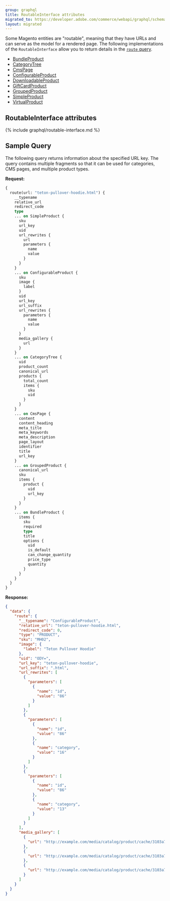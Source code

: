 ```yaml
---
group: graphql
title: RoutableInterface attributes
migrated_to: https://developer.adobe.com/commerce/webapi/graphql/schema/products/interfaces/routable/
layout: migrated
---
```


Some Magento entities are "routable", meaning that they have URLs and can serve as the model for a rendered page. The following implementations of the `RoutableInterface` allow you to return details in the [`route` query]({{page.baseurl}}/graphql/queries/route.html).

*  [BundleProduct]({{page.baseurl}}/graphql/interfaces/bundle-product.html)
*  [CategoryTree]({{page.baseurl}}/graphql/queries/category-list.html#Categories)
*  [CmsPage]({{page.baseurl}}/graphql/queries/cms-page.html)
*  [ConfigurableProduct]({{page.baseurl}}/graphql/interfaces/configurable-product.html)
*  [DownloadableProduct]({{page.baseurl}}/graphql/interfaces/downloadable-product.html)
*  [GiftCardProduct]({{page.baseurl}}/graphql/interfaces/gift-card-product.html)
*  [GroupedProduct]({{page.baseurl}}/graphql/interfaces/grouped-product.html)
*  [SimpleProduct]({{page.baseurl}}/graphql/interfaces/simple-product.html)
*  [VirtualProduct]({{page.baseurl}}/graphql/interfaces/virtual-product.html)

## RoutableInterface attributes

{% include graphql/routable-interface.md %}

## Sample Query

The following query returns information about the specified URL key. The query contains multiple fragments so that it can be used for categories, CMS pages, and multiple product types.

**Request:**

```graphql
{
  route(url: "teton-pullover-hoodie.html") {
    __typename
    relative_url
    redirect_code
    type
    ... on SimpleProduct {
      sku
      url_key
      uid
      url_rewrites {
        url
        parameters {
          name
          value
        }
      }
    }
    ... on ConfigurableProduct {
      sku
      image {
        label
      }
      uid
      url_key
      url_suffix
      url_rewrites {
        parameters {
          name
          value
        }
      }
      media_gallery {
        url
      }
    }
    ... on CategoryTree {
      uid
      product_count
      canonical_url
      products {
        total_count
        items {
          sku
          uid
        }
      }
    }
    ... on CmsPage {
      content
      content_heading
      meta_title
      meta_keywords
      meta_description
      page_layout
      identifier
      title
      url_key
    }
    ... on GroupedProduct {
      canonical_url
      sku
      items {
        product {
          uid
          url_key
        }
      }
    }
    ... on BundleProduct {
      items {
        sku
        required
        type
        title
        options {
          uid
          is_default
          can_change_quantity
          price_type
          quantity
        }
      }
    }
  }
}
```

**Response:**

```json
{
  "data": {
    "route": {
      "__typename": "ConfigurableProduct",
      "relative_url": "teton-pullover-hoodie.html",
      "redirect_code": 0,
      "type": "PRODUCT",
      "sku": "MH02",
      "image": {
        "label": "Teton Pullover Hoodie"
      },
      "uid": "ODY=",
      "url_key": "teton-pullover-hoodie",
      "url_suffix": ".html",
      "url_rewrites": [
        {
          "parameters": [
            {
              "name": "id",
              "value": "86"
            }
          ]
        },
        {
          "parameters": [
            {
              "name": "id",
              "value": "86"
            },
            {
              "name": "category",
              "value": "16"
            }
          ]
        },
        {
          "parameters": [
            {
              "name": "id",
              "value": "86"
            },
            {
              "name": "category",
              "value": "13"
            }
          ]
        }
      ],
      "media_gallery": [
        {
          "url": "http://example.com/media/catalog/product/cache/3103a735c131a485a1ff51c24439c39b/m/h/mh02-black_main_1.jpg"
        },
        {
          "url": "http://example.com/media/catalog/product/cache/3103a735c131a485a1ff51c24439c39b/m/h/mh02-black_alt1_1.jpg"
        },
        {
          "url": "http://example.com/media/catalog/product/cache/3103a735c131a485a1ff51c24439c39b/m/h/mh02-black_back_1.jpg"
        }
      ]
    }
  }
}
```

